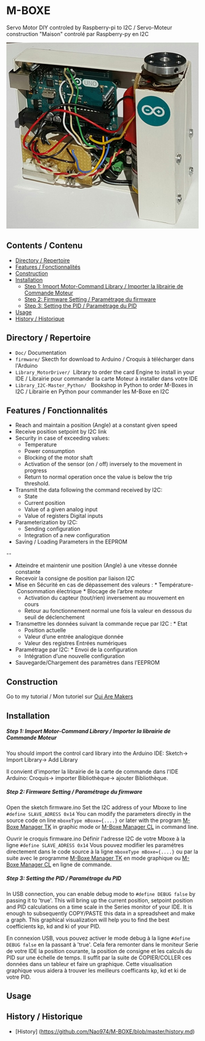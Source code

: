 # M-BOXE
Servo Motor DIY controled by Raspberry-pi to I2C / Servo-Moteur construction "Maison" controlé par Raspberry-py en I2C

<img src="https://github.com/Nao974/M-BOXE/blob/master/M-BOXE.jpg">

## Contents / Contenu
* [Directory / Repertoire](https://github.com/Nao974/M-BOXE#directory--Repertoire)
* [Features / Fonctionnalités](https://github.com/Nao974/M-BOXE#directory--repertoire)
* [Construction](https://github.com/Nao974/M-BOXE#construction)
* [Installation](https://github.com/Nao974/M-BOXE#installation)
	* [Step 1: Import Motor-Command Library / Importer la librairie de Commande Moteur](https://github.com/Nao974/M-Boxe#step-1-import-motor-command-library--importer-la-librairie-de-commande-moteur)	
	* [Step 2: Firmware Setting / Paramétrage du firmware](https://github.com/Nao974/M-Boxe#step-2-firmware-setting--paramétrage-du-firmware)
	* [Step 3: Setting the PID / Paramétrage du PID](https://github.com/Nao974/M-Boxe#step-3-setting-the-pid--paramétrage-du-pid)
* [Usage](https://github.com/Nao974/M-BOXE#usage)
* [History / Historique](https://github.com/Nao974/M-BOXE#histroy--historique)

## Directory / Repertoire
* ```Doc/```       Documentation
* ```firmware/```  Skecth for download to Arduino / Croquis à télécharger dans l'Arduino
* ```Library_MotorDriver/```  Library to order the card Engine to install in your IDE / Librairie pour commander la carte Moteur à installer dans votre IDE
* ```Library_I2C-Master_Python/```   Bookshop in Python to order M-Boxes in I2C / Librairie en Python pour commander les M-Boxe en I2C

## Features / Fonctionnalités
* Reach and maintain a position (Angle) at a constant given speed
* Receive position setpoint by I2C link
* Security in case of exceeding values:
   * Temperature
   * Power consumption
   * Blocking of the motor shaft
   * Activation of the sensor (on / off) inversely to the movement in progress
   * Return to normal operation once the value is below the trip threshold.
* Transmit the data following the command received by I2C:
   * State
   * Current position
   * Value of a given analog input
   * Value of registers Digital inputs
* Parameterization by I2C:
   * Sending configuration
   * Integration of a new configuration
* Saving / Loading Parameters in the EEPROM

--

* Atteindre et maintenir une position (Angle) à une vitesse donnée constante
* Recevoir la consigne de position par liaison I2C
* Mise en Sécurité en cas de dépassement des valeurs :
   * Température- Consommation électrique
   * Blocage de l’arbre moteur
   * Activation du capteur (tout/rien) inversement au mouvement en cours
   * Retour au fonctionnement normal une fois la valeur en dessous du seuil de déclenchement
* Transmettre les données suivant la commande reçue par I2C :
   * Etat
   * Position actuelle
   * Valeur d’une entrée analogique donnée
   * Valeur des registres Entrées numériques
* Paramétrage par I2C:
   * Envoi de la configuration
   * Intégration d’une nouvelle configuration
* Sauvegarde/Chargement des paramètres dans l’EEPROM

## Construction
Go to my tutorial / Mon tutoriel sur [Oui Are Makers](http://ouiaremakers.com/posts/tutoriel-diy-maxi-servo-moteur-i2c)
## Installation

##### Step 1: Import Motor-Command Library / Importer la librairie de Commande Moteur 
You should import the control card library into the Arduino IDE:
	Sketch-> Import Library-> Add Library

Il convient d'importer la librairie de la carte de commande dans l'IDE Arduino: 
	Croquis-> importer Bibliothèque-> ajouter Bibliothèque.

##### Step 2: Firmware Setting / Paramétrage du firmware
Open the sketch firmware.ino
Set the I2C address of your Mboxe to line ``` #define SLAVE_ADRESS 0x14 ```
You can modify the parameters directly in the source code on line ```mboxeType mBoxe={....}``` or later with the program [M-Boxe Manager TK](https://github.com/Nao974/M-BOXE_Manager_TK) in graphic mode or  [M-Boxe Manager CL](https://github.com/Nao974/M-BOXE_Manager_CL) in command line.

Ouvrir le croquis firmware.ino
Définir l'adresse I2C de votre Mboxe à la ligne ``` #define SLAVE_ADRESS 0x14 ```
Vous pouvez modifier les paramétres directement dans le code source à la ligne ```mboxeType mBoxe={....}``` ou par la suite avec le programme [M-Boxe Manager TK](https://github.com/Nao974/M-BOXE_Manager_TK) en mode graphique ou  [M-Boxe Manager CL](https://github.com/Nao974/M-BOXE_Manager_CL) en ligne de commande.

##### Step 3: Setting the PID / Paramétrage du PID
In USB connection, you can enable debug mode to ```#define DEBUG false``` by passing it to 'true'. This will bring up the current position, setpoint position and PID calculations on a time scale in the Series monitor of your IDE. It is enough to subsequently COPY/PASTE this data in a spreadsheet and make a graph.
This graphical visualization will help you to find the best coefficients kp, kd and ki of your PID.

En connexion USB, vous pouvez activer le mode debug à la ligne ```#define DEBUG false``` en la passant à 'true'. Cela fera remonter dans le moniteur Serie de votre IDE la position courante, la position de consigne et les calculs du PID sur une échelle de temps. Il suffit par la suite de COPIER/COLLER ces données dans un tableur et faire un graphique.
Cette visualisation graphique vous aidera à trouver les meilleurs coefficants kp, kd et ki de votre PID.

## Usage

## History / Historique

- [History] (https://github.com/Nao974/M-BOXE/blob/master/history.md)


